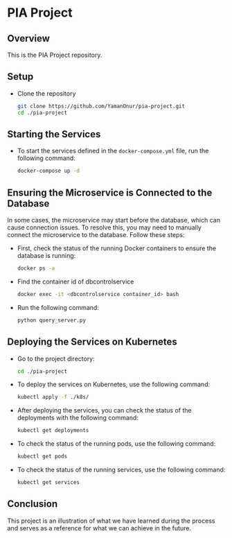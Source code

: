 # PIA Project

## Overview

This is the PIA Project repository.

## Setup

- Clone the repository
  ```bash
  git clone https://github.com/YamanOnur/pia-project.git
  cd ./pia-project

## Starting the Services

- To start the services defined in the `docker-compose.yml` file, run the following command:
  ```bash
  docker-compose up -d

## Ensuring the Microservice is Connected to the Database

In some cases, the microservice may start before the database, which can cause connection issues. To resolve this, 
you may need to manually connect the microservice to the database. Follow these steps:

- First, check the status of the running Docker containers to ensure the database is running:
  ```bash
  docker ps -a

- Find the container id of dbcontrolservice
  ```bash
  docker exec -it <dbcontrolservice container_id> bash

- Run the following command:
  ```bash
  python query_server.py

## Deploying the Services on Kubernetes

- Go to the project directory:
  ```bash
  cd ./pia-project
  
- To deploy the services on Kubernetes, use the following command:
  ```bash
  kubectl apply -f ./k8s/

- After deploying the services, you can check the status of the deployments with the following command:
  ```bash
  kubectl get deployments

- To check the status of the running pods, use the following command:
  ```bash
  kubectl get pods

- To check the status of the running services, use the following command:
  ```bash
  kubectl get services

## Conclusion

This project is an illustration of what we have learned during the process and serves as a reference for what we can achieve in the future.


